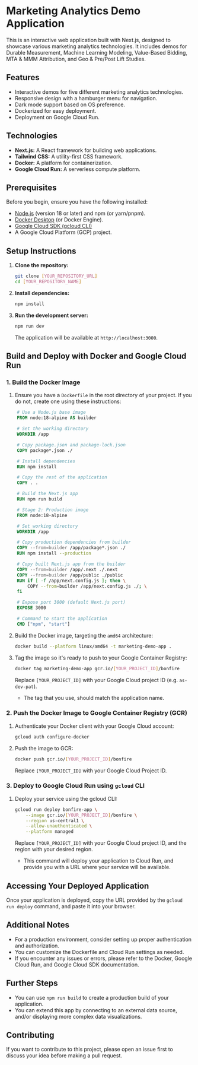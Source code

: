 # Marketing Analytics Demo Application

This is an interactive web application built with Next.js, designed to showcase various marketing analytics technologies. It includes demos for Durable Measurement, Machine Learning Modeling, Value-Based Bidding, MTA & MMM Attribution, and Geo & Pre/Post Lift Studies.

## Features

-   Interactive demos for five different marketing analytics technologies.
-   Responsive design with a hamburger menu for navigation.
-   Dark mode support based on OS preference.
-   Dockerized for easy deployment.
-   Deployment on Google Cloud Run.

## Technologies

-   **Next.js:** A React framework for building web applications.
-   **Tailwind CSS:** A utility-first CSS framework.
-   **Docker:** A platform for containerization.
-   **Google Cloud Run:** A serverless compute platform.

## Prerequisites

Before you begin, ensure you have the following installed:

-   [Node.js](https://nodejs.org/) (version 18 or later) and npm (or yarn/pnpm).
-   [Docker Desktop](https://www.docker.com/products/docker-desktop) (or Docker Engine).
-   [Google Cloud SDK (gcloud CLI)](https://cloud.google.com/sdk/docs/install)
-   A Google Cloud Platform (GCP) project.

## Setup Instructions

1.  **Clone the repository:**

    ```bash
    git clone [YOUR_REPOSITORY_URL]
    cd [YOUR_REPOSITORY_NAME]
    ```

2.  **Install dependencies:**

    ```bash
    npm install
    ```

3.  **Run the development server:**

    ```bash
    npm run dev
    ```

    The application will be available at `http://localhost:3000`.

## Build and Deploy with Docker and Google Cloud Run

### 1. Build the Docker Image

1.  Ensure you have a `Dockerfile` in the root directory of your project. If you do not, create one using these instructions:
```dockerfile
    # Use a Node.js base image
    FROM node:18-alpine AS builder

    # Set the working directory
    WORKDIR /app

    # Copy package.json and package-lock.json
    COPY package*.json ./

    # Install dependencies
    RUN npm install

    # Copy the rest of the application
    COPY . .

    # Build the Next.js app
    RUN npm run build

    # Stage 2: Production image
    FROM node:18-alpine

    # Set working directory
    WORKDIR /app

    # Copy production dependencies from builder
    COPY --from=builder /app/package*.json ./
    RUN npm install --production

    # Copy built Next.js app from the builder
    COPY --from=builder /app/.next ./.next
    COPY --from=builder /app/public ./public
    RUN if [ -f /app/next.config.js ]; then \
        COPY --from=builder /app/next.config.js ./; \
    fi

    # Expose port 3000 (default Next.js port)
    EXPOSE 3000

    # Command to start the application
    CMD ["npm", "start"]
```
2.  Build the Docker image, targeting the `amd64` architecture:

    ```bash
    docker build --platform linux/amd64 -t marketing-demo-app .
    ```
3.  Tag the image so it's ready to push to your Google Container Registry:
    ```bash
    docker tag marketing-demo-app gcr.io/[YOUR_PROJECT_ID]/bonfire
    ```

    Replace `[YOUR_PROJECT_ID]` with your Google Cloud project ID (e.g. `as-dev-pat`).
    *   The tag that you use, should match the application name.

### 2. Push the Docker Image to Google Container Registry (GCR)

1.  Authenticate your Docker client with your Google Cloud account:

    ```bash
    gcloud auth configure-docker
    ```

2.  Push the image to GCR:

    ```bash
    docker push gcr.io/[YOUR_PROJECT_ID]/bonfire
    ```

    Replace `[YOUR_PROJECT_ID]` with your Google Cloud Project ID.

### 3. Deploy to Google Cloud Run using `gcloud` CLI

1.  Deploy your service using the gcloud CLI:

    ```bash
    gcloud run deploy bonfire-app \
        --image gcr.io/[YOUR_PROJECT_ID]/bonfire \
        --region us-central1 \
        --allow-unauthenticated \
        --platform managed
    ```

    Replace `[YOUR_PROJECT_ID]` with your Google Cloud project ID, and the region with your desired region.
    *  This command will deploy your application to Cloud Run, and provide you with a URL where your service will be available.

## Accessing Your Deployed Application

Once your application is deployed, copy the URL provided by the `gcloud run deploy` command, and paste it into your browser.

## Additional Notes

-   For a production environment, consider setting up proper authentication and authorization.
-   You can customize the Dockerfile and Cloud Run settings as needed.
-   If you encounter any issues or errors, please refer to the Docker, Google Cloud Run, and Google Cloud SDK documentation.

## Further Steps

-   You can use `npm run build` to create a production build of your application.
-   You can extend this app by connecting to an external data source, and/or displaying more complex data visualizations.

## Contributing

If you want to contribute to this project, please open an issue first to discuss your idea before making a pull request.
